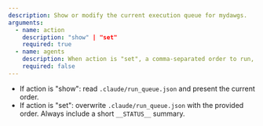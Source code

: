 ```yaml
---
description: Show or modify the current execution queue for mydawgs.
arguments:
  - name: action
    description: "show" | "set"
    required: true
  - name: agents
    description: When action is "set", a comma-separated order to run, e.g., "product,ux-ui,dev"
    required: false
---
```

- If action is "show": read `.claude/run_queue.json` and present the current order.
- If action is "set": overwrite `.claude/run_queue.json` with the provided order.
Always include a short `__STATUS__` summary.

